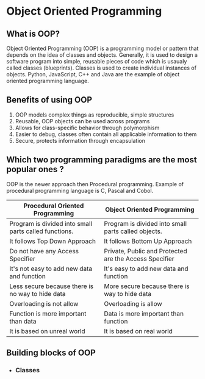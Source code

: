 # Object Oriented Programming

## What is OOP?

Object Oriented Programming (OOP) is a programming model or pattern that depends on the idea of
classes and objects. Generally, it is used to design a software program into simple, reusable pieces of code which is usaualy called classes (blueprints). Classes is used to create individual instances of objects. Python, JavaScript, C++ and Java are the example of object oriented programming language.

## Benefits of using OOP

1. OOP models complex things as reproducible, simple structures
2. Reusable, OOP objects can be used across programs
3. Allows for class-specific behavior through polymorphism
4. Easier to debug, classes often contain all applicable information to them
5. Secure, protects information through encapsulation

## Which two programming paradigms are the most popular ones ?

OOP is the newer approach then Procedural programming. Example of procedural programming language is C, Pascal and Cobol.

| Procedural Oriented Programming                       | Object Oriented Programming                            |
| ----------------------------------------------------- | ------------------------------------------------------ |
| Program is divided into small parts called functions. | Program is divided into small parts called objects.    |
| It follows Top Down Approach                          | It follows Bottom Up Approach                          |
| Do not have any Access Specifier                      | Private, Public and Protected are the Access Specifier |
| It's not easy to add new data and function            | It's easy to add new data and function                 |
| Less secure because there is no way to hide data      | More secure because there is way to hide data          |
| Overloading is not allow                              | Overloading is allow                                   |
| Function is more important than data                  | Data is more important than function                   |
| It is based on unreal world                           | It is based on real world                              |

## Building blocks of OOP

- ### Classes
